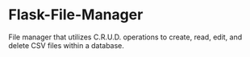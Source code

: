 # Flask-File-Manager
File manager that utilizes C.R.U.D. operations to create, read, edit, and delete CSV files within a database.
